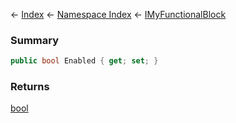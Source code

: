 ← [Index](Api-Index) ← [Namespace Index](Namespace-Index) ← [IMyFunctionalBlock](Sandbox.ModAPI.Ingame.IMyFunctionalBlock)

### Summary

```csharp
public bool Enabled { get; set; }
```

### Returns

[bool](https://docs.microsoft.com/en-us/dotnet/api/System.Boolean?view=netframework-4.6)

